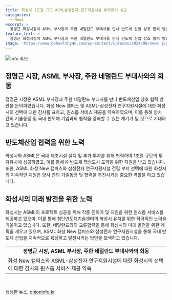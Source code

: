 ```yaml
---
title: 화성시 1조원 규모 ASML삼성전자 연구지원시설 투자유치 성공
categories:
  - News
excerpt: >
  정명근 화성시장이 ASML 부사장과 주한 네덜란드 부대사를 만나 반도체 산업 상호 협력 방안을 논의했다. ASML이 삼성전자의 반도체 제조 R&D를 지원하기 위한 시설 건립 부지 매입 계약으로 1조원을 투자유치하면서 화성시가 K반도체 핵심도시로 도약하는 계획을 성공시켜왔다. 정 시장은 ASML삼성전자 연구지원시설 건립과 첨단 반도체기술센터 유치를 위한 정부의 적극적인 지원을 요청했고, ASML 부사장은 양사 간의 기술동맹을 강화하는 계기가 될 것으로 기대했다. 화성시는 이번 논의를 통해 네덜란드와 다양한 분야에서의 교류협력을 기대하고 있다.
feature_text: >
  정명근 화성시장이 ASML 부사장과 주한 네덜란드 부대사를 만나 반도체 산업 상호 협력 방안을 논의했다. ASML이 삼성전자의 반도체 제조 R&D를 지원하기 위한 시설 건립 부지 매입 계약으로 1조원을 투자유치하면서 화성시가 K반도체 핵심도시로 도약하는 계획을 성공시켜왔다. 정 시장은 ASML삼성전자 연구지원시설 건립과 첨단 반도체기술센터 유치를 위한 정부의 적극적인 지원을 요청했고, ASML 부사장은 양사 간의 기술동맹을 강화하는 계기가 될 것으로 기대했다. 화성시는 이번 논의를 통해 네덜란드와 다양한 분야에서의 교류협력을 기대하고 있다.
image: 'https://www.behealthy4u.com/wp-content/uploads/2024/06/news.jpg'
---
```


<p><img src="https://www.behealthy4u.com/wp-content/uploads/2024/06/news.jpg" alt="info 속보" /></p>

<h2 data-ke-size="size26">정명근 시장, ASML 부사장, 주한 네덜란드 부대사와의 회동</h2>

<p data-ke-size="size16">정명근 시장은 ASML 부사장과 주한 네덜란드 부대사를 만나 반도체산업 상호 협력 방안을 논의하였습니다. 화성 New 캠퍼스 및 ASML-삼성전자 연구지원시설에 대한 화성시의 선택에 대한 감사를 표하고, 원스톱 서비스 제공을 약속하였으며, 이를 통해 양사 간의 기술동맹 및 국내 반도체 기업과의 협력을 강화할 수 있는 계기가 될 것으로 기대하고 있습니다.</p>

<h2 data-ke-size="size26">반도체산업 협력을 위한 노력</h2>

<p data-ke-size="size16">화성시와 ASML은 국내 제조시설 설치 및 추가 투자를 위해 협력하여 1조원 규모의 투자유치에 성공하였고, 이를 통해 K-반도체 핵심도시 도약을 위한 지원을 받고 있습니다. 또한, ASML 화성 New 캠퍼스와 삼성전자 연구지원시설 건립 부지 선택에 대한 화성시의 지속적인 지원은 양사 간의 기술동맹 및 협력을 촉진시키는 중요한 역할을 하고 있습니다.</p>

<h2 data-ke-size="size26">화성시의 미래 발전을 위한 노력</h2>

<p data-ke-size="size16">화성시는 ASML의 프로젝트 성공을 위해 각종 인허가 및 지원을 위한 원스톱 서비스를 제공하고 있으며, 이를 통해 첨단반도체기술센터의 화성시 유치를 위한 적극적인 노력을 기울이고 있습니다. 또한, 네덜란드와의 교류협력을 통해 화성시의 미래 발전을 위한 계획을 세우고 있으며, ASML 화성 New 캠퍼스와 삼성전자 연구지원시설을 통해 국내 반도체 산업을 지속적으로 육성하고 발전시키는 방안을 모색하고 있습니다.</p>

<table>
    <tr>
        <td style="text-align: center; height: 17px;"><b>정명근 시장, ASML 부사장, 주한 네덜란드 부대사와의 회동</b></td>
    </tr>
    <tr>
        <td>화성 New 캠퍼스와 ASML-삼성전자 연구지원시설에 대한 화성시의 선택에 대한 감사와 원스톱 서비스 제공 약속</td>
    </tr>
</table>

<p data-ke-size="size16">&nbsp;</p>
생생한 뉴스, <a href="https://onioninfo.kr" rel="dofollow">onioninfo.kr</a>


